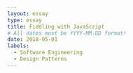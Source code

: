 ```yaml
---
layout: essay
type: essay
title: Fiddling with JavaScript
# All dates must be YYYY-MM-DD format!
date: 2018-05-01
labels:
  - Software Engineering
  - Design Patterns
---
```




